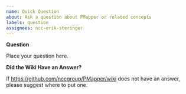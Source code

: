 ```yaml
---
name: Quick Question
about: Ask a question about PMapper or related concepts 
labels: question
assignees: ncc-erik-steringer
---
```


**Question**

Place your question here.

**Did the Wiki Have an Answer?**

If https://github.com/nccgroup/PMapper/wiki does not have an answer, please suggest where to put one.
